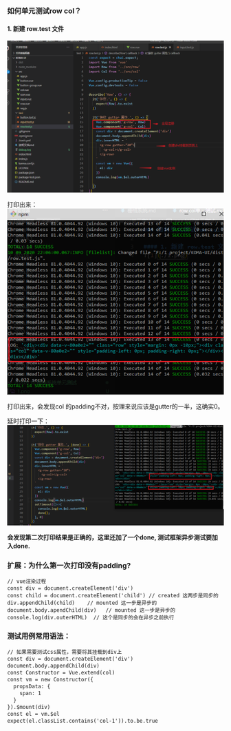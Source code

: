 ### 如何单元测试row col？

#### 1. 新建 row.test 文件
![1](./1.png)

打印出来：
![1](./2.png)

打印出来，会发现col 的padding不对，按理来说应该是gutter的一半，这确实0。

延时打印一下：
![1](./3.png)

**会发现第二次打印结果是正确的，这里还加了一个done, 测试框架异步测试要加入done.**


### 扩展：为什么第一次打印没有padding?
```
// vue渲染过程
const div = document.createElement('div')  
const child = document.createElement('child') // created 这两步是同步的
div.appendChild(child)    // mounted 这一步是异步的
document.body.apendChild(div)   // mounted 这一步是异步的       
console.log(div.outerHTML)  // 这个是同步的会在异步之前执行
```


### 测试用例常用语法：
```
// 如果需要测试css属性，需要将其挂载到div上
const div = document.createElement('div')
document.body.appendChild(div)
const Constructor = Vue.extend(col)
const vm = new Constructor({
  propsData: {
    span: 1
  }
}).$mount(div)
const el = vm.$el
expect(el.classList.contains('col-1')).to.be.true
```